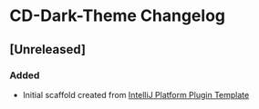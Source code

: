 <!-- Keep a Changelog guide -> https://keepachangelog.com -->

# CD-Dark-Theme Changelog

## [Unreleased]
### Added
- Initial scaffold created from [IntelliJ Platform Plugin Template](https://github.com/JetBrains/intellij-platform-plugin-template)
